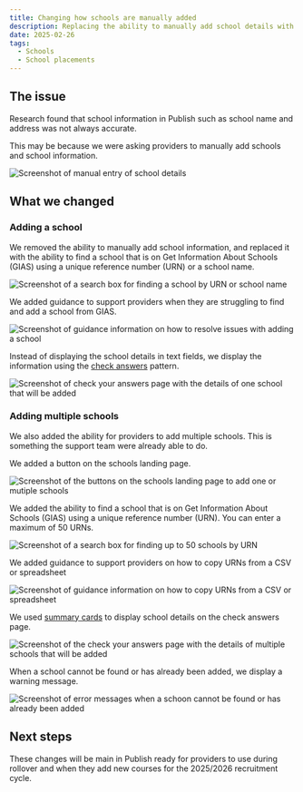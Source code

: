 ```yaml
---
title: Changing how schools are manually added
description: Replacing the ability to manually add school details with the data from Get Information About Schools (GIAS)
date: 2025-02-26
tags:
  - Schools
  - School placements
---
```


## The issue

Research found that school information in Publish such as school name and address was not always accurate.

This may be because we were asking providers to manually add schools and school information.

![Screenshot of manual entry of school details](add-school-manually-entry.png)

## What we changed

### Adding a school

We removed the ability to manually add school information, and replaced it with the ability to find a school that is on Get Information About Schools (GIAS) using a unique reference number (URN) or a school name.

![Screenshot of a search box for finding a school by URN or school name](add-school-gias-search.png)

We added guidance to support providers when they are struggling to find and add a school from GIAS.

![Screenshot of guidance information on how to resolve issues with adding a school](add-school-gias-details.png)

Instead of displaying the school details in text fields, we display the information using the [check answers](https://design-system.service.gov.uk/patterns/check-answers/_) pattern.

![Screenshot of check your answers page with the details of one school that will be added](add-school-gias-check-answers.png)

### Adding multiple schools

We also added the ability for providers to add multiple schools. This is something the support team were already able to do.

We added a button on the schools landing page.

![Screenshot of the buttons on the schools landing page to add one or mutiple schools](add-multiple-schools-button.png)

We added the ability to find a school that is on Get Information About Schools (GIAS) using a unique reference number (URN). You can enter a maximum of 50 URNs.

![Screenshot of a search box for finding up to 50 schools by URN](add-multiple-schools-search.png)

We added guidance to support providers on how to copy URNs from a CSV or spreadsheet

![Screenshot of guidance information on how to copy URNs from a CSV or spreadsheet](add-multiple-schools-details.png)

We used [summary cards](https://design-system.service.gov.uk/components/summary-list#summary-cards) to display school details on the check answers page.

![Screenshot of the check your answers page with the details of multiple schools that will be added](add-multiple-schools-check-answers.png)

When a school cannot be found or has already been added, we display a warning message.

![Screenshot of error messages when a schoon cannot be found or has already been added](add-multiple-schools-error.png)

## Next steps

These changes will be main in Publish ready for providers to use during rollover and when they add new courses for the 2025/2026 recruitment cycle.
